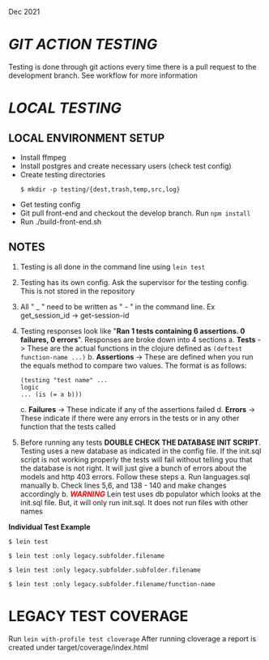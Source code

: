 Dec 2021
# *GIT ACTION TESTING*
Testing is done through git actions every time there is a pull request to the development branch. See workflow for more information

# *LOCAL TESTING*

## **LOCAL ENVIRONMENT SETUP**
*	Install ffmpeg
*	Install postgres and create necessary users (check test config)
*	Create testing directories
	```
	$ mkdir -p testing/{dest,trash,temp,src,log}
	```
*	Get testing config
*	Git pull front-end and checkout the develop branch. Run ```npm install```
*	Run ./build-front-end.sh

## **NOTES**

1. Testing is all done in the command line using ```lein test```

2. Testing has its own config. Ask the supervisor for the testing config. This is not stored in the repository

3. All " _ " need to be written as " - " in the command line. Ex get_session_id -> get-session-id

4. Testing responses  look like  "**Ran 1 tests containing 6 assertions. 0 failures, 0 errors**". Responses are broke down into 4 sections
	a. **Tests** -> These are the actual functions in the clojure defined as ```(deftest function-name ...)```
	b. **Assertions** -> These are defined when you run the equals method to compare two values. The format is as follows: 
	```
	(testing "test name" ... 
	logic 
	... (is (= a b)))
	```
	c. **Failures** -> These indicate if any of the assertions failed
	d. **Errors** -> These indicate if there were any errors in the tests or in any other function that the tests called

5. Before running any tests **DOUBLE CHECK THE DATABASE INIT SCRIPT**. Testing uses a new database as indicated in the config file. If the init.sql script is not working properly the tests will fail without telling you that the database is not right. It will just give a bunch of errors about the models and http 403 errors. Follow these steps
	a. Run languages.sql manually
	b. Check lines 5,6, and 138 - 140 and make changes accordingly
	b. ***<span style="color: red;">WARNING</span>*** Lein test uses db populator which looks at the init.sql file. But, it will only run init.sql. It does not run files with other names 

**Individual Test Example**
```
$ lein test

$ lein test :only legacy.subfolder.filename

$ lein test :only legacy.subfolder.subfolder.filename

$ lein test :only legacy.subfolder.filename/function-name
```

# **LEGACY TEST COVERAGE**

Run ``` lein with-profile test cloverage ```
After running cloverage a report is created under target/coverage/index.html